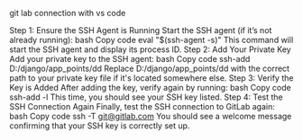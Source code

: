 git lab connection with vs code

Step 1: Ensure the SSH Agent is Running
Start the SSH agent (if it’s not already running):
bash
Copy code
eval "$(ssh-agent -s)"
This command will start the SSH agent and display its process ID.
Step 2: Add Your Private Key
Add your private key to the SSH agent:
bash
Copy code
ssh-add D:/django/app_points/dd
Replace D:/django/app_points/dd with the correct path to your private key file if it's located somewhere else.
Step 3: Verify the Key is Added
After adding the key, verify again by running:
bash
Copy code
ssh-add -l
This time, you should see your SSH key listed.
Step 4: Test the SSH Connection Again
Finally, test the SSH connection to GitLab again:
bash
Copy code
ssh -T git@gitlab.com
You should see a welcome message confirming that your SSH key is correctly set up.
